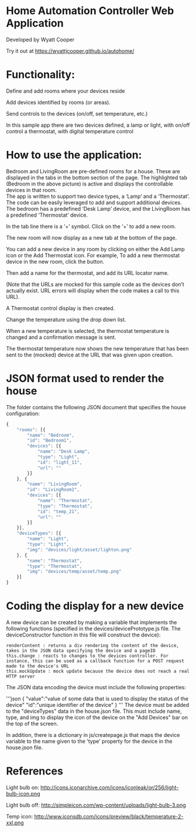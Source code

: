 # Home Automation Controller Web Application

Developed by Wyatt Cooper

Try it out at https://wyattjcooper.github.io/autohome/

# Functionality:

Define and add rooms where your devices reside

Add devices identified by rooms (or areas).

Send controls to the devices (on/off, set temperature, etc.)

In this sample app there are two devices defined, 
a lamp or light, with on/off control
a thermostat, with digital temperature control

# How to use the application:

Bedroom and LivingRoom are pre-defined rooms for a house.  These are displayed in the tabs in the bottom section of the page.  The highlighted tab (Bedroom in the above picture) is active and displays the controllable devices in that room.   
The app is written to support two device types, a ‘Lamp’ and a ‘Thermostat’.  The code can be easily leveraged to add and support additional devices.   
The bedroom has a predefined ‘Desk Lamp’ device, and the LivingRoom has a predefined ‘Thermostat’ device.   

In the tab line there is a ‘+’ symbol.  Click on the ‘+’ to add a new room.   

The new room will now display as a new tab at the bottom of the page.

You can add a new device in any room by clicking on either the Add Lamp icon or the Add Thermostat icon.  For example, To add a new thermostat device in the new room, click the  button.

Then add a name for the thermostat, and add its URL locator name.  

(Note that the URLs are mocked for this sample code as the devices don’t actually exist. URL errors will display when the code makes a call to this URL).  

A Thermostat control display is then created.          

Change the temperature using the drop down list.

When a new temperature is selected, the thermostat temperature is changed and a confirmation message is sent.

The thermostat temperature now shows the new temperature that has been sent to the (mocked) device at the URL that was given upon creation.  

# JSON format used to render the house 
The <house-config-url> folder contains the following JSON document that specifies the house configuration:
```javascript
{
    "rooms": [{
        "name": "Bedroom",
        "id": "Bedroom1",
        "devices": [{
            "name": "Desk Lamp",
            "type": "Light",
            "id": "light_11",
            "url": ""
        }]
    }, {
        "name": "LivingRoom",
        "id": "LivingRoom2",
        "devices": [{
            "name": "Thermostat",
            "type": "Thermostat",
            "id": "temp_21",
            "url": ""
        }]
    }],
    "deviceTypes": [{
        "name": "Light",
        "type": "Light",
        "img": "devices/light/asset/lighton.png"
    }, {
        "name": "Thermostat",
        "type": "Thermostat",
        "img": "devices/temp/asset/temp.png"
    }]
}
```

# Coding the display for a new device

A new device can be created by making a variable that implements the following functions (specified in the devices/devicePrototype.js file.  The deviceConstructor function in this file will construct the device):
	
	renderContent : returns a div rendering the content of the device, takes in the JSON data specifying the device and a pageID
	this.change : reacts to changes to the devices controller. For instance, this can be used as a callback function for a POST request made to the device's URL
	this.mockUpdate : mock update because the device does not reach a real HTTP server

 The JSON data encoding the device must include the following properties: 
 
 '''json
 {
	"value":"value of some data that is used to display the status of the device"
	"id":"unique identifier of the device"
}
 '''
 The device must be added to the "deviceTypes" data in the house.json file.  This must include name, type, and img to display the icon of the device on the "Add Devices" bar on the top of the screen.
 
 In addition, there is a dictionary in js/createpage.js that maps the device variable to the name given to the 'type' property for the device in the house.json file. 

# References 

Light bulb on: http://icons.iconarchive.com/icons/iconleak/or/256/light-bulb-icon.png

Light bulb off: http://simpleicon.com/wp-content/uploads/light-bulb-3.png

Temp icon: http://www.iconsdb.com/icons/preview/black/temperature-2-xxl.png


